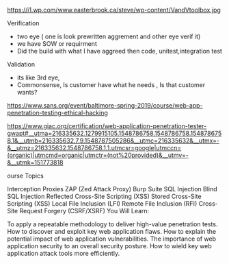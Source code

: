 https://i1.wp.com/www.easterbrook.ca/steve/wp-content/VandVtoolbox.jpg

Verification
   - two eye ( one is look prewritten aggrement and other eye verif it)
   - we have SOW or requirment 
   - Did the build with what I have aggreed
     then code, unitest,integration test

Validation
   - its like 3rd eye, 
   - Commonsense, Is customer have what he needs , Is that customer wants?
   
   
   https://www.sans.org/event/baltimore-spring-2019/course/web-app-penetration-testing-ethical-hacking
   
   https://www.giac.org/certification/web-application-penetration-tester-gwapt#__utma=216335632.1279915105.1548786758.1548786758.1548786758.1&__utmb=216335632.7.9.1548787505286&__utmc=216335632&__utmx=-&__utmz=216335632.1548786758.1.1.utmcsr=google|utmccn=(organic)|utmcmd=organic|utmctr=(not%20provided)&__utmv=-&__utmk=151773818
   
   

ourse Topics

Interception Proxies
ZAP (Zed Attack Proxy)
Burp Suite
SQL Injection
Blind SQL Injection
Reflected Cross-Site Scripting (XSS)
Stored Cross-Site Scripting (XSS)
Local File Inclusion (LFI)
Remote File Inclusion (RFI)
Cross-Site Request Forgery (CSRF/XSRF)
You Will Learn:

To apply a repeatable methodology to deliver high-value penetration tests.
How to discover and exploit key web application flaws.
How to explain the potential impact of web application vulnerabilities.
The importance of web application security to an overall security posture.
How to wield key web application attack tools more efficiently.
